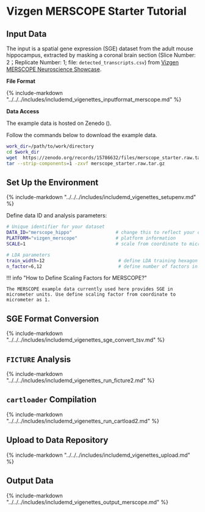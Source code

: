 # Vizgen MERSCOPE Starter Tutorial

## Input Data

The input is a spatial gene expression (SGE) dataset from the adult mouse hippocampus, extracted by masking a coronal brain section (Slice Number: 2；Replicate Number: 1; file: `detected_transcripts.csv`) from [Vizgen MERSCOPE Neuroscience Showcase](https://vizgen.com/applications/neuroscience-showcase/).

**File Format**

{%
  include-markdown "../../../includes/includemd_vigenettes_inputformat_merscope.md"
%}

**Data Access**

The example data is hosted on Zenedo ().

Follow the commands below to download the example data.

```bash
work_dir=/path/to/work/directory
cd $work_dir
wget  https://zenodo.org/records/15786632/files/merscope_starter.raw.tar.gz
tar --strip-components=1 -zxvf merscope_starter.raw.tar.gz
```

## Set Up the Environment

{%
  include-markdown "../../../includes/includemd_vigenettes_setupenv.md"
%}

Define data ID and analysis parameters:

```bash
# Unique identifier for your dataset
DATA_ID="merscope_hippo"                # change this to reflect your dataset name
PLATFORM="vizgen_merscope"              # platform information
SCALE=1                                 # scale from coordinate to micrometer

# LDA parameters
train_width=12                           # define LDA training hexagon width (comma-separated if multiple widths are applied)
n_factor=6,12                            # define number of factors in LDA training (comma-separated if multiple n-factor are applied)
```

!!! info "How to Define Scaling Factors for MERSCOPE?"

    The MERSCOPE example data currently used here provides SGE in micrometer units. Use define scaling factor from coordinate to micrometer as 1.


## SGE Format Conversion

{%
  include-markdown "../../../includes/includemd_vigenettes_sge_convert_tsv.md"
%}

## `FICTURE` Analysis

{%
  include-markdown "../../../includes/includemd_vigenettes_run_ficture2.md"
%}

## `cartloader` Compilation

{%
  include-markdown "../../../includes/includemd_vigenettes_run_cartload2.md"
%}

## Upload to Data Repository
{%
  include-markdown "../../../includes/includemd_vigenettes_upload.md"
%}

## Output Data

{%
  include-markdown "../../../includes/includemd_vigenettes_output_merscope.md"
%}
